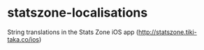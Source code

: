 # statszone-localisations
String translations in the Stats Zone iOS app (http://statszone.tiki-taka.co/ios)
